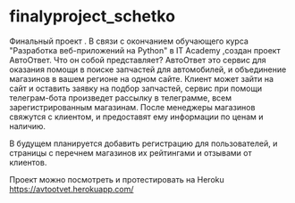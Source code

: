 # finalyproject_schetko
Финальный проект .
В связи с окончанием обучающего курса "Разработка веб-приложений на Python" в IT Academy ,создан проект АвтоОтвет.
Что он собой представляет? АвтоОтвет это сервис для оказания помощи в поиске запчастей для автомобилей,
и объединение магазинов в вашем регионе на одном сайте. 
Клиент может зайти на сайт и оставить заявку на подбор запчастей, сервис при помощи телеграм-бота произведет рассылку
в телеграмме, всем зарегистрированным магазинам. После менеджеры магазинов свяжутся с клиентом, и предоставят ему информации по ценам и наличию.

В будущем планируется добавить регистрацию для пользователей, и страницы с перечнем магазинов их рейтингами и отзывами от клиентов.

Проект можно посмотреть и протестировать на Heroku  https://avtootvet.herokuapp.com/
